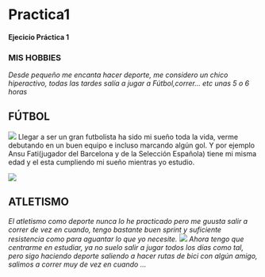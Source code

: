 # Practica1
#### Ejecicio Práctica 1
### MIS HOBBIES
_Desde pequeño me encanta hacer deporte, me considero un chico hiperactivo, todas las tardes salía a jugar a Fútbol,correr... etc unas 5 o 6 horas_
## FÚTBOL
![](https://ep01.epimg.net/elpais/imagenes/2017/09/28/mamas_papas/1506596824_786424_1506606784_noticia_normal.jpg)
Llegar a ser un gran futbolista ha sido mi sueño toda la vida, verme debutando en un buen equipo e incluso marcando algún gol.
Y por ejemplo Ansu Fati(jugador del Barcelona y de la Selección Española) tiene mi misma edad y el esta cumpliendo mi sueño mientras yo estudio.

![](https://encrypted-tbn0.gstatic.com/images?q=tbn%3AANd9GcR5UxD7As0PJbVSzSXExvmXPm-7DlqUMXJEFg&usqp=CAU)
## ATLETISMO
_El atletismo como deporte nunca lo he practicado pero me guusta salir a correr de vez en cuando, tengo bastante buen sprint y suficiente resistencia como para aguantar lo que yo necesite._
![](https://ep01.epimg.net/elpais/imagenes/2018/08/16/actualidad/1534434319_730815_1534434750_noticia_normal.jpg)
_Ahora tengo que centrarme en estudiar, ya no suelo salir a jugar todos los días como tal, pero sigo haciendo deporte saliendo a hacer rutas de bici con algún amigo, salimos a correr muy de vez en cuando ..._
